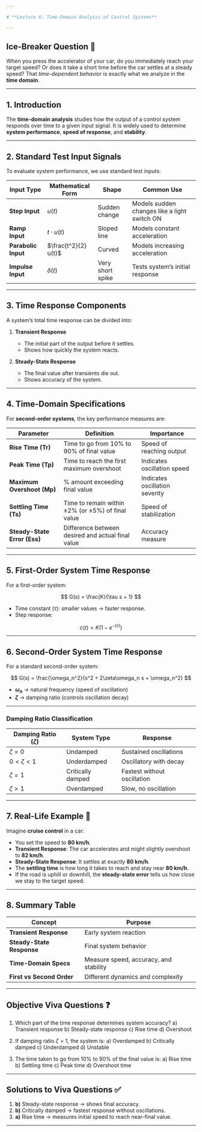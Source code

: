 ```yaml
---

# **Lecture 6: Time-Domain Analysis of Control Systems**

---
```


## **Ice-Breaker Question 🤔**

When you press the accelerator of your car, do you immediately reach your target speed? Or does it take a short time before the car settles at a steady speed?
That *time-dependent behavior* is exactly what we analyze in the **time domain**.

---

## **1. Introduction**

The **time-domain analysis** studies how the output of a control system responds over time to a given input signal.
It is widely used to determine **system performance**, **speed of response**, and **stability**.

---

## **2. Standard Test Input Signals**

To evaluate system performance, we use standard test inputs:

| Input Type          | Mathematical Form    | Shape            | Common Use                                   |
| ------------------- | -------------------- | ---------------- | -------------------------------------------- |
| **Step Input**      | $u(t)$               | Sudden change    | Models sudden changes like a light switch ON |
| **Ramp Input**      | $t \cdot u(t)$       | Sloped line      | Models constant acceleration                 |
| **Parabolic Input** | $\frac{t^2}{2} u(t)$ | Curved           | Models increasing acceleration               |
| **Impulse Input**   | $\delta(t)$          | Very short spike | Tests system’s initial response              |

---

## **3. Time Response Components**

A system’s total time response can be divided into:

1. **Transient Response**

   * The initial part of the output before it settles.
   * Shows how quickly the system reacts.
2. **Steady-State Response**

   * The final value after transients die out.
   * Shows accuracy of the system.

---

## **4. Time-Domain Specifications**

For **second-order systems**, the key performance measures are:

| Parameter                    | Definition                                        | Importance                     |
| ---------------------------- | ------------------------------------------------- | ------------------------------ |
| **Rise Time (Tr)**           | Time to go from 10% to 90% of final value         | Speed of reaching output       |
| **Peak Time (Tp)**           | Time to reach the first maximum overshoot         | Indicates oscillation speed    |
| **Maximum Overshoot (Mp)**   | % amount exceeding final value                    | Indicates oscillation severity |
| **Settling Time (Ts)**       | Time to remain within ±2% (or ±5%) of final value | Speed of stabilization         |
| **Steady-State Error (Ess)** | Difference between desired and actual final value | Accuracy measure               |

---

## **5. First-Order System Time Response**

For a first-order system:

$$
G(s) = \frac{K}{\tau s + 1}
$$

* Time constant ($\tau$): smaller values → faster response.
* Step response:

$$
c(t) = K \left( 1 - e^{-t/\tau} \right)
$$

---

## **6. Second-Order System Time Response**

For a standard second-order system:

$$
G(s) = \frac{\omega_n^2}{s^2 + 2\zeta\omega_n s + \omega_n^2}
$$

* **$\omega_n$** → natural frequency (speed of oscillation)
* **$\zeta$** → damping ratio (controls oscillation decay)

---

### **Damping Ratio Classification**

| Damping Ratio ($\zeta$) | System Type       | Response                    |
| ----------------------- | ----------------- | --------------------------- |
| $\zeta = 0$             | Undamped          | Sustained oscillations      |
| $0 < \zeta < 1$         | Underdamped       | Oscillatory with decay      |
| $\zeta = 1$             | Critically damped | Fastest without oscillation |
| $\zeta > 1$             | Overdamped        | Slow, no oscillation        |

---

## **7. Real-Life Example 🚗**

Imagine **cruise control** in a car:

* You set the speed to **80 km/h**.
* **Transient Response**: The car accelerates and might slightly overshoot to **82 km/h**.
* **Steady-State Response**: It settles at exactly **80 km/h**.
* The **settling time** is how long it takes to reach and stay near **80 km/h**.
* If the road is uphill or downhill, the **steady-state error** tells us how close we stay to the target speed.

---

## **8. Summary Table**

| Concept                   | Purpose                                |
| ------------------------- | -------------------------------------- |
| **Transient Response**    | Early system reaction                  |
| **Steady-State Response** | Final system behavior                  |
| **Time-Domain Specs**     | Measure speed, accuracy, and stability |
| **First vs Second Order** | Different dynamics and complexity      |

---

## **Objective Viva Questions ❓**

1. Which part of the time response determines system accuracy?
   a) Transient response
   b) Steady-state response
   c) Rise time
   d) Overshoot

2. If damping ratio $\zeta = 1$, the system is:
   a) Overdamped
   b) Critically damped
   c) Underdamped
   d) Unstable

3. The time taken to go from 10% to 90% of the final value is:
   a) Rise time
   b) Settling time
   c) Peak time
   d) Overshoot time

---

## **Solutions to Viva Questions ✅**

1. **b)** Steady-state response → shows final accuracy.
2. **b)** Critically damped → fastest response without oscillations.
3. **a)** Rise time → measures initial speed to reach near-final value.

---
